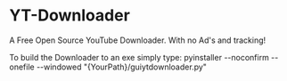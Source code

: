 # YT-Downloader
A Free Open Source YouTube Downloader. With no Ad's and tracking!

To build the Downloader to an exe simply type: 
pyinstaller --noconfirm --onefile --windowed  "{YourPath}/guiytdownloader.py"
